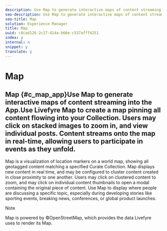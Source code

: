```yaml
---
description: Use Map to generate interactive maps of content streaming into the App.
seo-description: Use Map to generate interactive maps of content streaming into the App.
seo-title: Map
solution: Experience Manager
title: Map
uuid: c8cad126-2c17-414a-b66e-c537afff4251
index: y
internal: n
snippet: y
translate: y
---
```


# Map

## Map {#c_map_app}Use Map to generate interactive maps of content streaming into the App.Use Livefyre Map to create a map pinning all content flowing into your Collection. Users may click on stacked images to zoom in, and view individual posts. Content streams onto the map in real-time, allowing users to participate in events as they unfold.
Map is a visualization of location markers on a world map, showing all geotagged content matching a specified Curate Collection. Map displays new content in real time, and may be configured to cluster content created in close proximity to one another. Users may click on clustered content to zoom, and may click on individual content thumbnails to open a modal containing the original piece of content.
Use Map to display where people are discussing a specific topic, especially during developing stories like sporting events, breaking news, conferences, or global product launches.

>[!NOTE]
>
>Map is powered by ©OpenStreetMap, which provides the data Livefyre uses to render its Map.

